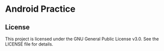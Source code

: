 # Android Practice


## License

This project is licensed under the GNU General Public License v3.0. See the LICENSE file for details.
